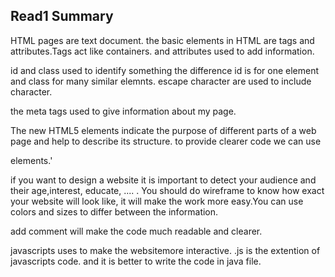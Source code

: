 ## Read1 Summary

HTML pages are text document. 
the basic elements in HTML are tags and attributes.Tags act like containers. and attributes used to add information.

id and class used to identify something the difference id is for one element and class for many similar elemnts.
escape character are used to include character.

the meta tags used to give information about my page.

The new HTML5 elements indicate the purpose of different parts of a web page and help to describe its structure.
to provide clearer code we can use <div> elements.'


if you want to design a website it is important to detect your audience and their age,interest, educate, .... . 
You should do wireframe to know how exact your website will look like, it will make the work more easy.You can use colors and sizes to differ between the information. 


add comment will make the code much readable and clearer.

javascripts uses to make the websitemore interactive. 
.js is the extention of javascripts code. and it is better to write the code in java file.
